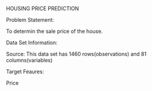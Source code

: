 HOUSING PRICE PREDICTION

Problem Statement:

To determin the sale price of the house.

Data Set Information:

Source: 
This data set has 1460 rows(observations) and 81 columns(variables)

Target Feaures:

Price 

